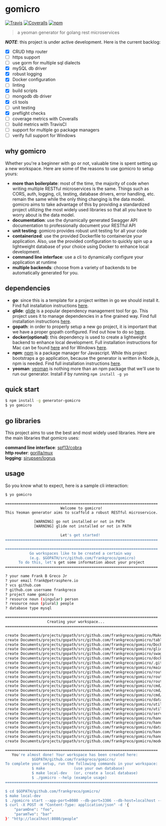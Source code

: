 # gomicro

 [![Travis](https://img.shields.io/travis/petrasphere/gomicro.svg?style=flat-square)](https://travis-ci.org/petrasphere/gomicro) [![Coveralls](https://img.shields.io/coveralls/petrasphere/gomicro.svg?style=flat-square)]()  [![npm](https://img.shields.io/npm/dm/localeval.svg?style=flat-square)](https://www.npmjs.com/package/generator-gomicro)

> a yeoman generator for golang rest microservices

__*NOTE*__: this project is under active development. Here is the current backlog:
- [x] CRUD http router
- [ ] https support
- [ ] use gorm for multiple sql dialects
- [x] mySQL db driver
- [x] robust logging
- [x] Docker configuration
- [ ] linting
- [x] build scripts
- [ ] mongodb db driver
- [x] cli tools
- [ ] unit testing
- [x] preflight checks
- [ ] coverage metrics with Coveralls
- [ ] build metrics with TravisCI
- [ ] support for multiple go package managers
- [ ] verify full support for Windows

## why gomicro
Whether you're a beginner with go or not, valuable time is spent setting up a new workspace. Here are some of the reasons to use gomicro to setup yours:

* **more than boilerplate**: most of the time, the majority of code when writing multiple RESTful microservices is the same. Things such as CORS, auth, logging, cli, testing, database drivers, error handling, etc. remain the same while the only thing changing is the data model. gomicro aims to take advantage of this by providing a standardized project utilizing the most widely used libraries so that all you have to worry about is the data model.  
* **documentation**: use the dynamically generated Swagger API documentation to professionally document your RESTful API   
* **unit testing**: gomicro provides robust unit testing for all your code   
* **containerized**: use the provided Dockerfile to containerize your application. Also, use the provided configuration to quickly spin up a lightweight database of your choice using Docker to enhance local development.   
* **command line interface**: use a cli to dynamically configure your application at runtime  
* **multiple backends**: choose from a variety of backends to be automatically generated for you.

## dependencies
* **go**: since this is a template for a project written in go we should install it. Find full installation instructions [here](https://golang.org/doc/install).
* **glide**: [glide](https://glide.sh) is a popular dependency management tool for go. This project uses it to manage dependencies in a fine grained way. Find full installation instructions [here](https://glide.sh).
* **gopath**: in order to properly setup a new go project, it is important that we have a proper gopath configured. Find out how to do so [here](https://golang.org/doc/code.html#GOPATH).
* **docker(optional)**: this dependency is used to create a lightweight backend to enhance local development. Full installation instructions for Mac can be found [here](https://docs.docker.com/docker-for-mac/install/) and for Windows [here](https://docs.docker.com/docker-for-windows/install/).
* **npm**: [npm](https://www.npmjs.com) is a package manager for Javascript. While this project bootstraps a go application, because the generator is written in Node.js, npm is needed. Find full installation instructions [here](http://blog.npmjs.org/post/85484771375/how-to-install-npm).
* **yeoman**: [yeoman](http://yeoman.io) is nothing more than an npm package that we'll use to run our generator. Install if by running `npm install -g yo`

## quick start

```sh
$ npm install -g generator-gomicro
$ yo gomicro
```

## go libraries
This project aims to use the best and most widely used libraries. Here are the main libraries that gomicro uses:

**command line interface**: [spf13/cobra](https://github.com/spf13/cobra)  
**http router**: [gorilla/mux](https://github.com/gorilla/mux)  
**logging**: [sirupsen/logrus](https://github.com/sirupsen/logrus)  

## usage
So you know what to expect, here is a sample cli interaction:

```sh
$ yo gomicro

=====================================================================
                         Welcome to gomicro!
This Yeoman generator aims to scaffold a robust RESTful microservice.

             [WARNING] go not installed or not in PATH
             [WARNING] glide not installed or not in PATH

                         Let's get started!
=====================================================================

=====================================================================
           Go workspaces like to be created a certain way
           (e.g. $GOPATH/src/github.com/frankgreco/gomicro)
      To do this, let's get some information about your project
=====================================================================

? your name Frank B Greco Jr
? your email frank@petrasphere.io
? vcs github.com
? github.com username frankgreco
? project name gomicro
? resource noun (singular) person
? resource noun (plural) people
? database type mysql

=====================================================================
                   Creating your workspace...
=====================================================================

create Documents/projects/gopath/src/github.com/frankgreco/gomicro/Makefile
create Documents/projects/gopath/src/github.com/frankgreco/gomicro/table.sql
create Documents/projects/gopath/src/github.com/frankgreco/gomicro/Dockerfile
create Documents/projects/gopath/src/github.com/frankgreco/gomicro/glide.yaml
create Documents/projects/gopath/src/github.com/frankgreco/gomicro/swagger.json
create Documents/projects/gopath/src/github.com/frankgreco/gomicro/docker-compose.yaml
create Documents/projects/gopath/src/github.com/frankgreco/gomicro/.gitignore
create Documents/projects/gopath/src/github.com/frankgreco/gomicro/main.go
create Documents/projects/gopath/src/github.com/frankgreco/gomicro/route/logger.go
create Documents/projects/gopath/src/github.com/frankgreco/gomicro/route/router.go
create Documents/projects/gopath/src/github.com/frankgreco/gomicro/route/routes.go
create Documents/projects/gopath/src/github.com/frankgreco/gomicro/cmd/root.go
create Documents/projects/gopath/src/github.com/frankgreco/gomicro/cmd/start.go
create Documents/projects/gopath/src/github.com/frankgreco/gomicro/cmd/version.go
create Documents/projects/gopath/src/github.com/frankgreco/gomicro/database/mysql.go
create Documents/projects/gopath/src/github.com/frankgreco/gomicro/utils/error.go
create Documents/projects/gopath/src/github.com/frankgreco/gomicro/utils/flag.go
create Documents/projects/gopath/src/github.com/frankgreco/gomicro/server/server.go
create Documents/projects/gopath/src/github.com/frankgreco/gomicro/handler/handler.go
create Documents/projects/gopath/src/github.com/frankgreco/gomicro/handler/util.go
create Documents/projects/gopath/src/github.com/frankgreco/gomicro/database/driver.go
create Documents/projects/gopath/src/github.com/frankgreco/gomicro/handler/person.go
create Documents/projects/gopath/src/github.com/frankgreco/gomicro/handler/people.go
create Documents/projects/gopath/src/github.com/frankgreco/gomicro/models/person.go

=====================================================================
   You're almost done! Your workspace has been created here:
            $GOPATH/github.com/frankgreco/gomicro/
To complete your setup, run the following commands in your workspace:
            $ make             (use your own database)
            $ make local-dev   (or, create a local database)
            $ ./gomicro --help (example usage)
=====================================================================

$ cd $GOPATH/github.com/frankgreco/gomicro/
$ make local-dev
$ ./gomicro start --app-port=8080 --db-port=3306 --db-host=localhost --db-name=people --db-user=root --db-pass=password
$ curl -X POST -H "Content-Type: application/json" -d '{
    "paramOne": "foo",
    "paramTwo": "bar"
}' "http://localhost:8080/people"

```
